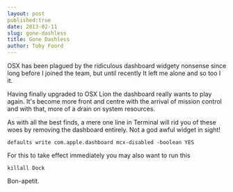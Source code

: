 ```yaml
---
layout: post
published:true
date: 2013-02-11
slug: gone-dashless
title: Gone Dashless
author: Toby Foord
---
```


OSX has been plagued by the ridiculous dashboard widgety nonsense since long before I joined the team, but until recently It left me alone and so too I it. 

Having finally upgraded to OSX Lion the dashboard really wants to play again. It's become more front and centre with the arrival of mission control and with that, more of a drain on system resources.

As with all the best finds, a mere one line in Terminal will rid you of these woes by removing the dashboard entirely. Not a god awful widget in sight! 

    defaults write com.apple.dashboard mcx-disabled -boolean YES


For this to take effect immediately you may also want to run this

    killall Dock

Bon-apetit.